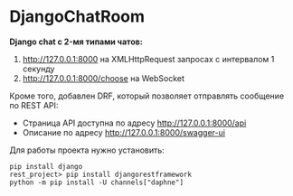 # DjangoChatRoom
**Django chat c 2-мя типами чатов:**
1. http://127.0.0.1:8000 на XMLHttpRequest запросах с интервалом 1 секунду 
2. http://127.0.0.1:8000/choose на WebSocket

Кроме того, добавлен DRF, который позволяет отправлять сообщение по REST API:
- Страница API доступна по адресу http://127.0.0.1:8000/api
- Описание по адресу http://127.0.0.1:8000/swagger-ui

Для работы проекта нужно установить:
```
pip install django
rest_project> pip install djangorestframework
python -m pip install -U channels["daphne"]

```
